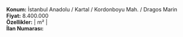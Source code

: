 ## 

**Konum:** İstanbul Anadolu / Kartal / Kordonboyu Mah. / Dragos Marin  
**Fiyat:** 8.400.000  
**Özellikler:**  |  m² |   
**İlan Numarası:** 
